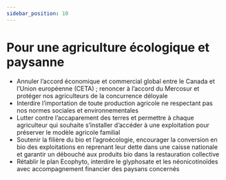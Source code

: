 ```yaml
---
sidebar_position: 10
---
```


# Pour une agriculture écologique et paysanne 

- Annuler l’accord économique et commercial global entre le Canada et l’Union européenne (CETA) ; renoncer à l’accord du Mercosur et protéger nos agriculteurs de la concurrence déloyale 
- Interdire l’importation de toute production agricole ne respectant pas nos normes sociales et environnementales 
- Lutter contre l’accaparement des terres et permettre à chaque agriculteur qui souhaite s’installer d’accéder à une exploitation pour préserver le modèle agricole familial 
- Soutenir la filière du bio et l’agroécologie, encourager la conversion en bio des exploitations en reprenant leur dette dans une caisse nationale et garantir un débouché aux produits bio dans la restauration collective 
- Rétablir le plan Ecophyto, interdire le glyphosate et les néonicotinoïdes avec accompagnement financier des paysans concernés